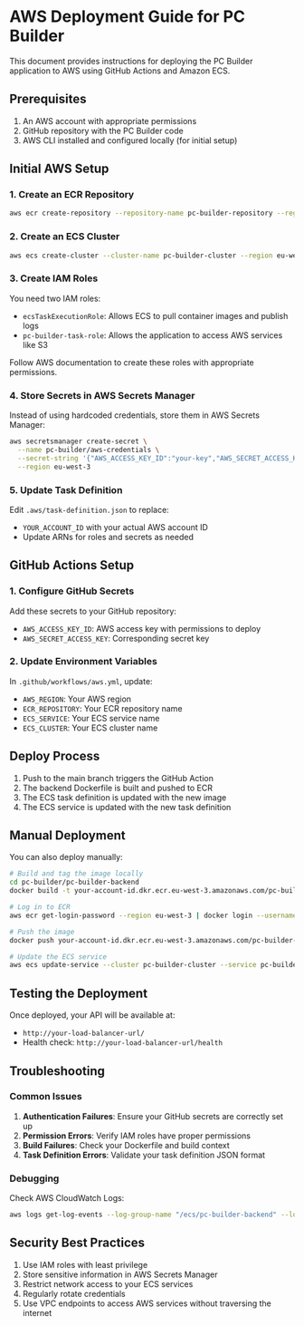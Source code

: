 # AWS Deployment Guide for PC Builder

This document provides instructions for deploying the PC Builder application to AWS using GitHub Actions and Amazon ECS.

## Prerequisites

1. An AWS account with appropriate permissions
2. GitHub repository with the PC Builder code
3. AWS CLI installed and configured locally (for initial setup)

## Initial AWS Setup

### 1. Create an ECR Repository

```bash
aws ecr create-repository --repository-name pc-builder-repository --region eu-west-3
```

### 2. Create an ECS Cluster

```bash
aws ecs create-cluster --cluster-name pc-builder-cluster --region eu-west-3
```

### 3. Create IAM Roles

You need two IAM roles:
- `ecsTaskExecutionRole`: Allows ECS to pull container images and publish logs
- `pc-builder-task-role`: Allows the application to access AWS services like S3

Follow AWS documentation to create these roles with appropriate permissions.

### 4. Store Secrets in AWS Secrets Manager

Instead of using hardcoded credentials, store them in AWS Secrets Manager:

```bash
aws secretsmanager create-secret \
  --name pc-builder/aws-credentials \
  --secret-string '{"AWS_ACCESS_KEY_ID":"your-key","AWS_SECRET_ACCESS_KEY":"your-secret"}' \
  --region eu-west-3
```

### 5. Update Task Definition

Edit `.aws/task-definition.json` to replace:
- `YOUR_ACCOUNT_ID` with your actual AWS account ID
- Update ARNs for roles and secrets as needed

## GitHub Actions Setup

### 1. Configure GitHub Secrets

Add these secrets to your GitHub repository:
- `AWS_ACCESS_KEY_ID`: AWS access key with permissions to deploy
- `AWS_SECRET_ACCESS_KEY`: Corresponding secret key

### 2. Update Environment Variables

In `.github/workflows/aws.yml`, update:
- `AWS_REGION`: Your AWS region
- `ECR_REPOSITORY`: Your ECR repository name
- `ECS_SERVICE`: Your ECS service name
- `ECS_CLUSTER`: Your ECS cluster name

## Deploy Process

1. Push to the main branch triggers the GitHub Action
2. The backend Dockerfile is built and pushed to ECR
3. The ECS task definition is updated with the new image
4. The ECS service is updated with the new task definition

## Manual Deployment

You can also deploy manually:

```bash
# Build and tag the image locally
cd pc-builder/pc-builder-backend
docker build -t your-account-id.dkr.ecr.eu-west-3.amazonaws.com/pc-builder-repository:latest .

# Log in to ECR
aws ecr get-login-password --region eu-west-3 | docker login --username AWS --password-stdin your-account-id.dkr.ecr.eu-west-3.amazonaws.com

# Push the image
docker push your-account-id.dkr.ecr.eu-west-3.amazonaws.com/pc-builder-repository:latest

# Update the ECS service
aws ecs update-service --cluster pc-builder-cluster --service pc-builder-service --force-new-deployment
```

## Testing the Deployment

Once deployed, your API will be available at:
- `http://your-load-balancer-url/`
- Health check: `http://your-load-balancer-url/health`

## Troubleshooting

### Common Issues

1. **Authentication Failures**: Ensure your GitHub secrets are correctly set up
2. **Permission Errors**: Verify IAM roles have proper permissions
3. **Build Failures**: Check your Dockerfile and build context
4. **Task Definition Errors**: Validate your task definition JSON format

### Debugging

Check AWS CloudWatch Logs:
```bash
aws logs get-log-events --log-group-name "/ecs/pc-builder-backend" --log-stream-name "latest" --region eu-west-3
```

## Security Best Practices

1. Use IAM roles with least privilege
2. Store sensitive information in AWS Secrets Manager
3. Restrict network access to your ECS services
4. Regularly rotate credentials
5. Use VPC endpoints to access AWS services without traversing the internet
